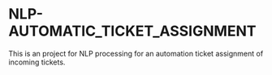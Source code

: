 # NLP-AUTOMATIC_TICKET_ASSIGNMENT
This is an project for NLP processing for an automation ticket assignment of incoming tickets.

